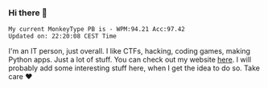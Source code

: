 ### Hi there 👋
<!-- PB START -->
```
My current MonkeyType PB is - WPM:94.21 Acc:97.42
Updated on: 22:20:08 CEST Time
```
<!-- PB END -->
I'm an IT person, just overall. I like CTFs, hacking, coding games, making Python apps. Just a lot of stuff.
You can check out my website [here](https://skill3472.github.io/).
I will probably add some interesting stuff here, when I get the idea to do so. Take care ❤️
